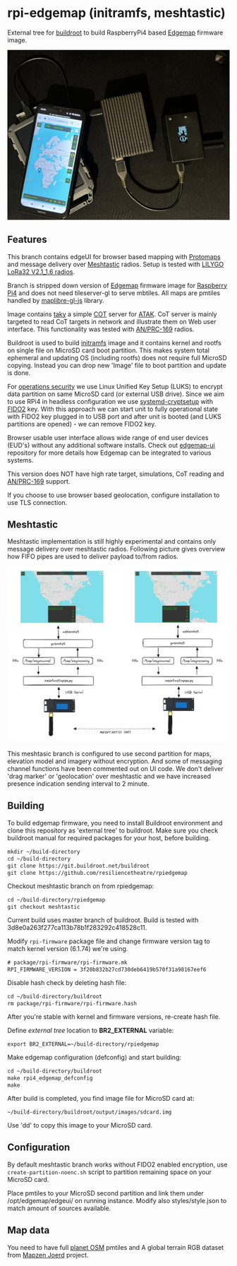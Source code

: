 # rpi-edgemap (initramfs, meshtastic)

External tree for [buildroot](https://buildroot.org) to build RaspberryPi4 based [Edgemap](https://resilience-theatre.com/edgemap/) firmware image. 

![meshtastic](https://github.com/resiliencetheatre/rpiedgemap/blob/meshtastic/doc/meshtastic-kit.png?raw=true)

## Features

This branch contains edgeUI for browser based mapping with [Protomaps](https://protomaps.com/) and message delivery 
over [Meshtastic](https://meshtastic.org/) radios. Setup is tested with [LILYGO LoRa32 V2.1_1.6 radios](https://www.lilygo.cc/products/lora3).
 
Branch is stripped down version of [Edgemap](https://resilience-theatre.com/edgemap/) firmware image for
[Raspberry Pi4](https://en.wikipedia.org/wiki/Raspberry_Pi) and does not need tileserver-gl to serve 
mbtiles. All maps are pmtiles handled by [maplibre-gl-js](https://github.com/maplibre/maplibre-gl-js) library.

Image contains [taky](https://github.com/tkuester/taky) a simple [COT](https://www.mitre.org/sites/default/files/pdf/09_4937.pdf) server 
for [ATAK](https://tak.gov/products). CoT server is mainly targeted to read CoT targets in network and illustrate them on Web user interface.
This functionality was tested with [AN/PRC-169](https://silvustechnologies.com/) radios.

Buildroot is used to build [initramfs](https://en.wikipedia.org/wiki/Initial_ramdisk) image and it contains kernel and rootfs on single file
on MicroSD card boot partition. This makes system total ephemeral and updating OS (including rootfs) does not require full MicroSD copying. Instead
you can drop new 'Image' file to boot partition and update is done. 

For [operations security](https://en.wikipedia.org/wiki/Operations_security) we use Linux Unified Key Setup (LUKS) to encrypt data partition on same MicroSD card (or external USB drive).
Since we aim to use RPi4 in headless configuration we use [systemd-cryptsetup](https://www.freedesktop.org/software/systemd/man/latest/systemd-cryptsetup@.service.html)
with [FIDO2](https://shop.nitrokey.com/shop/product/nkfi2-nitrokey-fido2-55) key. With this approach we can start unit to fully operational state with FIDO2
key plugged in to USB port and after unit is booted (and LUKS partitions are opened) - we can remove FIDO2 key. 

Browser usable user interface allows wide range of end user devices (EUD's) without any additional software installs. Check out [edgemap-ui](https://github.com/resiliencetheatre/edgemap-ui) repository
for more details how Edgemap can be integrated to various systems.

This version does NOT have high rate target, simulations, CoT reading and [AN/PRC-169](https://silvustechnologies.com/) support. 

If you choose to use browser based geolocation, configure installation to use TLS connection. 

## Meshtastic

Meshtastic implementation is still highly experimental and contains only message delivery over meshtastic radios. Following
picture gives overview how FIFO pipes are used to deliver payload to/from radios.

![meshtastic](https://github.com/resiliencetheatre/rpiedgemap/blob/meshtastic/doc/meshtastic.png?raw=true)

This meshtasic branch is configured to use second partition for maps, elevation model and imagery without encryption. And some of messaging 
channel functions have been commented out on UI code. We don't deliver 'drag marker' or 'geolocation' over meshtastic and we have increased
presence indication sending interval to 2 minute.


## Building

To build edgemap firmware, you need to install Buildroot environment and clone this repository 
as 'external tree' to buildroot. Make sure you check buildroot manual for required packages 
for your host, before building.

```
mkdir ~/build-directory
cd ~/build-directory
git clone https://git.buildroot.net/buildroot
git clone https://github.com/resiliencetheatre/rpiedgemap
```

Checkout meshtastic branch on from rpiedgemap:

```
cd ~/build-directory/rpiedgemap
git checkout meshtastic
```

Current build uses master branch of buildroot. Build is tested with 3d8e0a263f277ca113b78b1f283292c418528c11.

Modify `rpi-firmware` package file and change firmware version tag to
match kernel version (6.1.74) we're using. 

```
# package/rpi-firmware/rpi-firmware.mk
RPI_FIRMWARE_VERSION = 3f20b832b27cd730deb6419b570f31a98167eef6
```

Disable hash check by deleting hash file:

```
cd ~/build-directory/buildroot
rm package/rpi-firmware/rpi-firmware.hash
```

After you're stable with kernel and firmware versions, re-create hash file.

Define _external tree_ location to **BR2_EXTERNAL** variable:

```
export BR2_EXTERNAL=~/build-directory/rpiedgemap
```

Make edgemap configuration (defconfig) and start building:

```
cd ~/build-directory/buildroot
make rpi4_edgemap_defconfig
make
```

After build is completed, you find image file for MicroSD card at:

```
~/build-directory/buildroot/output/images/sdcard.img
```

Use 'dd' to copy this image to your MicroSD card.

## Configuration

By default meshtastic branch works without FIDO2 enabled encryption, use `create-partition-noenc.sh` script to partition remaining space on your MicroSD card.

Place pmtiles to your MicroSD second partition and link them under /opt/edgemap/edgeui/ on running instance. Modify also styles/style.json to 
match amount of sources available.

## Map data

You need to have full [planet OSM](https://maps.protomaps.com/builds/) pmtiles and A global terrain RGB dataset from [Mapzen Joerd](https://github.com/tilezen/joerd) project.
